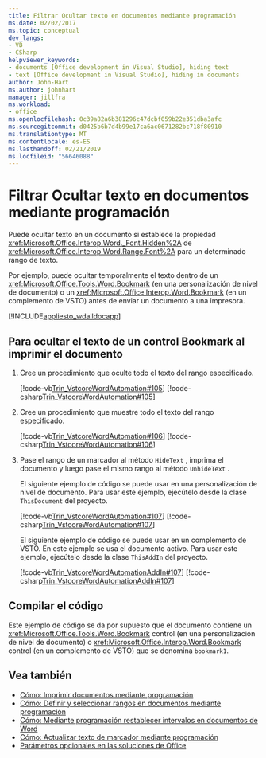 ```yaml
---
title: Filtrar Ocultar texto en documentos mediante programación
ms.date: 02/02/2017
ms.topic: conceptual
dev_langs:
- VB
- CSharp
helpviewer_keywords:
- documents [Office development in Visual Studio], hiding text
- text [Office development in Visual Studio], hiding in documents
author: John-Hart
ms.author: johnhart
manager: jillfra
ms.workload:
- office
ms.openlocfilehash: 0c39a82a6b381296c47dcbf059b22e351dba3afc
ms.sourcegitcommit: d0425b6b7d4b99e17ca6ac0671282bc718f80910
ms.translationtype: MT
ms.contentlocale: es-ES
ms.lasthandoff: 02/21/2019
ms.locfileid: "56646088"
---
```

# <a name="how-to-programmatically-hide-text-in-documents"></a>Filtrar Ocultar texto en documentos mediante programación
  Puede ocultar texto en un documento si establece la propiedad <xref:Microsoft.Office.Interop.Word._Font.Hidden%2A> de <xref:Microsoft.Office.Interop.Word.Range.Font%2A> para un determinado rango de texto.

 Por ejemplo, puede ocultar temporalmente el texto dentro de un <xref:Microsoft.Office.Tools.Word.Bookmark> (en una personalización de nivel de documento) o un <xref:Microsoft.Office.Interop.Word.Bookmark> (en un complemento de VSTO) antes de enviar un documento a una impresora.

 [!INCLUDE[appliesto_wdalldocapp](../vsto/includes/appliesto-wdalldocapp-md.md)]

## <a name="to-hide-text-in-a-bookmark-control-while-printing-the-document"></a>Para ocultar el texto de un control Bookmark al imprimir el documento

1.  Cree un procedimiento que oculte todo el texto del rango especificado.

     [!code-vb[Trin_VstcoreWordAutomation#105](../vsto/codesnippet/VisualBasic/Trin_VstcoreWordAutomationVB/ThisDocument.vb#105)]
     [!code-csharp[Trin_VstcoreWordAutomation#105](../vsto/codesnippet/CSharp/Trin_VstcoreWordAutomationCS/ThisDocument.cs#105)]

2.  Cree un procedimiento que muestre todo el texto del rango especificado.

     [!code-vb[Trin_VstcoreWordAutomation#106](../vsto/codesnippet/VisualBasic/Trin_VstcoreWordAutomationVB/ThisDocument.vb#106)]
     [!code-csharp[Trin_VstcoreWordAutomation#106](../vsto/codesnippet/CSharp/Trin_VstcoreWordAutomationCS/ThisDocument.cs#106)]

3.  Pase el rango de un marcador al método `HideText` , imprima el documento y luego pase el mismo rango al método `UnhideText` .

     El siguiente ejemplo de código se puede usar en una personalización de nivel de documento. Para usar este ejemplo, ejecútelo desde la clase `ThisDocument` del proyecto.

     [!code-vb[Trin_VstcoreWordAutomation#107](../vsto/codesnippet/VisualBasic/Trin_VstcoreWordAutomationVB/ThisDocument.vb#107)]
     [!code-csharp[Trin_VstcoreWordAutomation#107](../vsto/codesnippet/CSharp/Trin_VstcoreWordAutomationCS/ThisDocument.cs#107)]

     El siguiente ejemplo de código se puede usar en un complemento de VSTO. En este ejemplo se usa el documento activo. Para usar este ejemplo, ejecútelo desde la clase `ThisAddIn` del proyecto.

     [!code-vb[Trin_VstcoreWordAutomationAddIn#107](../vsto/codesnippet/VisualBasic/Trin_VstcoreWordAutomationAddIn/ThisAddIn.vb#107)]
     [!code-csharp[Trin_VstcoreWordAutomationAddIn#107](../vsto/codesnippet/CSharp/Trin_VstcoreWordAutomationAddIn/ThisAddIn.cs#107)]

## <a name="compile-the-code"></a>Compilar el código
 Este ejemplo de código se da por supuesto que el documento contiene un <xref:Microsoft.Office.Tools.Word.Bookmark> control (en una personalización de nivel de documento) o <xref:Microsoft.Office.Interop.Word.Bookmark> control (en un complemento de VSTO) que se denomina `bookmark1`.

## <a name="see-also"></a>Vea también
- [Cómo: Imprimir documentos mediante programación](../vsto/how-to-programmatically-print-documents.md)
- [Cómo: Definir y seleccionar rangos en documentos mediante programación](../vsto/how-to-programmatically-define-and-select-ranges-in-documents.md)
- [Cómo: Mediante programación restablecer intervalos en documentos de Word](../vsto/how-to-programmatically-reset-ranges-in-word-documents.md)
- [Cómo: Actualizar texto de marcador mediante programación](../vsto/how-to-programmatically-update-bookmark-text.md)
- [Parámetros opcionales en las soluciones de Office](../vsto/optional-parameters-in-office-solutions.md)

